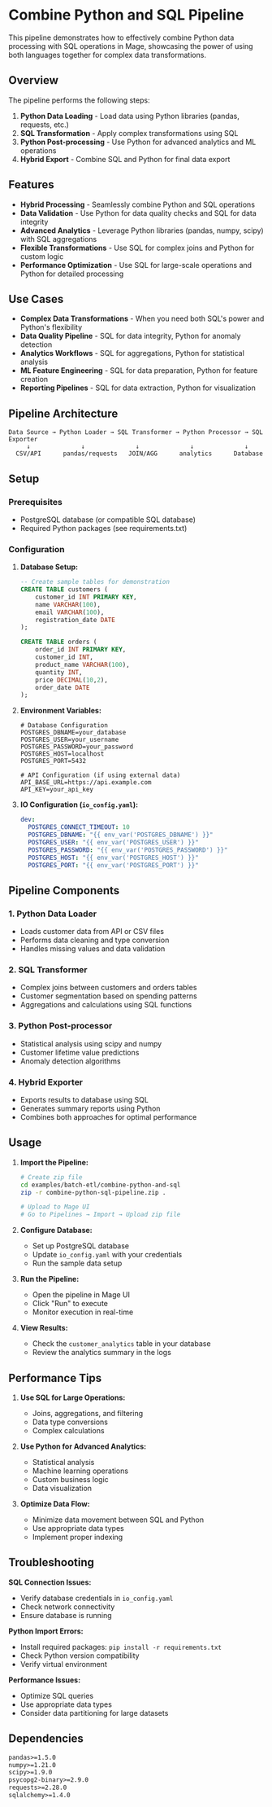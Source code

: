 # Combine Python and SQL Pipeline

This pipeline demonstrates how to effectively combine Python data processing with SQL operations in Mage, showcasing the power of using both languages together for complex data transformations.

## Overview

The pipeline performs the following steps:
1. **Python Data Loading** - Load data using Python libraries (pandas, requests, etc.)
2. **SQL Transformation** - Apply complex transformations using SQL
3. **Python Post-processing** - Use Python for advanced analytics and ML operations
4. **Hybrid Export** - Combine SQL and Python for final data export

## Features

- **Hybrid Processing** - Seamlessly combine Python and SQL operations
- **Data Validation** - Use Python for data quality checks and SQL for data integrity
- **Advanced Analytics** - Leverage Python libraries (pandas, numpy, scipy) with SQL aggregations
- **Flexible Transformations** - Use SQL for complex joins and Python for custom logic
- **Performance Optimization** - Use SQL for large-scale operations and Python for detailed processing

## Use Cases

- **Complex Data Transformations** - When you need both SQL's power and Python's flexibility
- **Data Quality Pipeline** - SQL for data integrity, Python for anomaly detection
- **Analytics Workflows** - SQL for aggregations, Python for statistical analysis
- **ML Feature Engineering** - SQL for data preparation, Python for feature creation
- **Reporting Pipelines** - SQL for data extraction, Python for visualization

## Pipeline Architecture

```
Data Source → Python Loader → SQL Transformer → Python Processor → SQL Exporter
     ↓              ↓              ↓              ↓              ↓
  CSV/API      pandas/requests   JOIN/AGG      analytics      Database
```

## Setup

### Prerequisites
- PostgreSQL database (or compatible SQL database)
- Required Python packages (see requirements.txt)

### Configuration

1. **Database Setup:**
   ```sql
   -- Create sample tables for demonstration
   CREATE TABLE customers (
       customer_id INT PRIMARY KEY,
       name VARCHAR(100),
       email VARCHAR(100),
       registration_date DATE
   );
   
   CREATE TABLE orders (
       order_id INT PRIMARY KEY,
       customer_id INT,
       product_name VARCHAR(100),
       quantity INT,
       price DECIMAL(10,2),
       order_date DATE
   );
   ```

2. **Environment Variables:**
   ```env
   # Database Configuration
   POSTGRES_DBNAME=your_database
   POSTGRES_USER=your_username
   POSTGRES_PASSWORD=your_password
   POSTGRES_HOST=localhost
   POSTGRES_PORT=5432
   
   # API Configuration (if using external data)
   API_BASE_URL=https://api.example.com
   API_KEY=your_api_key
   ```

3. **IO Configuration (`io_config.yaml`):**
   ```yaml
   dev:
     POSTGRES_CONNECT_TIMEOUT: 10
     POSTGRES_DBNAME: "{{ env_var('POSTGRES_DBNAME') }}"
     POSTGRES_USER: "{{ env_var('POSTGRES_USER') }}"
     POSTGRES_PASSWORD: "{{ env_var('POSTGRES_PASSWORD') }}"
     POSTGRES_HOST: "{{ env_var('POSTGRES_HOST') }}"
     POSTGRES_PORT: "{{ env_var('POSTGRES_PORT') }}"
   ```

## Pipeline Components

### 1. Python Data Loader
- Loads customer data from API or CSV files
- Performs data cleaning and type conversion
- Handles missing values and data validation

### 2. SQL Transformer
- Complex joins between customers and orders tables
- Customer segmentation based on spending patterns
- Aggregations and calculations using SQL functions

### 3. Python Post-processor
- Statistical analysis using scipy and numpy
- Customer lifetime value predictions
- Anomaly detection algorithms

### 4. Hybrid Exporter
- Exports results to database using SQL
- Generates summary reports using Python
- Combines both approaches for optimal performance

## Usage

1. **Import the Pipeline:**
   ```bash
   # Create zip file
   cd examples/batch-etl/combine-python-and-sql
   zip -r combine-python-sql-pipeline.zip .
   
   # Upload to Mage UI
   # Go to Pipelines → Import → Upload zip file
   ```

2. **Configure Database:**
   - Set up PostgreSQL database
   - Update `io_config.yaml` with your credentials
   - Run the sample data setup

3. **Run the Pipeline:**
   - Open the pipeline in Mage UI
   - Click "Run" to execute
   - Monitor execution in real-time

4. **View Results:**
   - Check the `customer_analytics` table in your database
   - Review the analytics summary in the logs

## Performance Tips

1. **Use SQL for Large Operations:**
   - Joins, aggregations, and filtering
   - Data type conversions
   - Complex calculations

2. **Use Python for Advanced Analytics:**
   - Statistical analysis
   - Machine learning operations
   - Custom business logic
   - Data visualization

3. **Optimize Data Flow:**
   - Minimize data movement between SQL and Python
   - Use appropriate data types
   - Implement proper indexing

## Troubleshooting

**SQL Connection Issues:**
- Verify database credentials in `io_config.yaml`
- Check network connectivity
- Ensure database is running

**Python Import Errors:**
- Install required packages: `pip install -r requirements.txt`
- Check Python version compatibility
- Verify virtual environment

**Performance Issues:**
- Optimize SQL queries
- Use appropriate data types
- Consider data partitioning for large datasets

## Dependencies

```txt
pandas>=1.5.0
numpy>=1.21.0
scipy>=1.9.0
psycopg2-binary>=2.9.0
requests>=2.28.0
sqlalchemy>=1.4.0
```